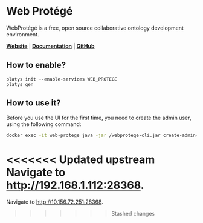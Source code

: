 # Web Protégé

WebProtégé is a free, open source collaborative ontology development environment.

**[Website](https://protege.stanford.edu/software.php#web-protege)** | **[Documentation](https://protegewiki.stanford.edu/wiki/WebProtegeUsersGuide)** | **[GitHub](https://github.com/protegeproject/webprotege)**

## How to enable?

```
platys init --enable-services WEB_PROTEGE
platys gen
```

## How to use it?

Before you use the UI for the first time, you need to create the admin user, using the following command:

```bash
docker exec -it web-protege java -jar /webprotege-cli.jar create-admin-account
```

<<<<<<< Updated upstream
Navigate to <http://192.168.1.112:28368>.
=======
Navigate to <http://10.156.72.251:28368>.
>>>>>>> Stashed changes

